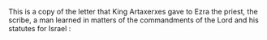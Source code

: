 This is a copy of the letter that King Artaxerxes gave to Ezra the priest, the scribe, a man learned in matters of the commandments of the Lord and his statutes for Israel :
